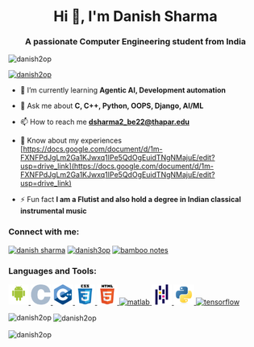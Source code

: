 <h1 align="center">Hi 👋, I'm Danish Sharma</h1>
<h3 align="center">A passionate Computer Engineering student from India</h3>

<p align="left"> <img src="https://komarev.com/ghpvc/?username=danish2op&label=Profile%20views&color=0e75b6&style=flat" alt="danish2op" /> </p>

<p align="left"> <a href="https://github.com/ryo-ma/github-profile-trophy"><img src="https://github-profile-trophy.vercel.app/?username=danish2op" alt="danish2op" /></a> </p>

- 🌱 I’m currently learning **Agentic AI, Development automation**

- 💬 Ask me about **C, C++, Python, OOPS, Django, AI/ML**

- 📫 How to reach me **dsharma2_be22@thapar.edu**

- 📄 Know about my experiences [https://docs.google.com/document/d/1m-FXNFPdJgLm2Ga1KJwxq1IPe5QdOgEuidTNgNMajuE/edit?usp=drive_link](https://docs.google.com/document/d/1m-FXNFPdJgLm2Ga1KJwxq1IPe5QdOgEuidTNgNMajuE/edit?usp=drive_link)

- ⚡ Fun fact **I am a Flutist and also hold a degree in Indian classical instrumental music**

<h3 align="left">Connect with me:</h3>
<p align="left">
<a href="https://linkedin.com/in/danish sharma" target="blank"><img align="center" src="https://raw.githubusercontent.com/rahuldkjain/github-profile-readme-generator/master/src/images/icons/Social/linked-in-alt.svg" alt="danish sharma" height="30" width="40" /></a>
<a href="https://instagram.com/danish3op" target="blank"><img align="center" src="https://raw.githubusercontent.com/rahuldkjain/github-profile-readme-generator/master/src/images/icons/Social/instagram.svg" alt="danish3op" height="30" width="40" /></a>
<a href="https://www.youtube.com/c/bamboo notes" target="blank"><img align="center" src="https://raw.githubusercontent.com/rahuldkjain/github-profile-readme-generator/master/src/images/icons/Social/youtube.svg" alt="bamboo notes" height="30" width="40" /></a>
</p>

<h3 align="left">Languages and Tools:</h3>
<p align="left"> <a href="https://developer.android.com" target="_blank" rel="noreferrer"> <img src="https://raw.githubusercontent.com/devicons/devicon/master/icons/android/android-original-wordmark.svg" alt="android" width="40" height="40"/> </a> <a href="https://www.cprogramming.com/" target="_blank" rel="noreferrer"> <img src="https://raw.githubusercontent.com/devicons/devicon/master/icons/c/c-original.svg" alt="c" width="40" height="40"/> </a> <a href="https://www.w3schools.com/cpp/" target="_blank" rel="noreferrer"> <img src="https://raw.githubusercontent.com/devicons/devicon/master/icons/cplusplus/cplusplus-original.svg" alt="cplusplus" width="40" height="40"/> </a> <a href="https://www.w3schools.com/css/" target="_blank" rel="noreferrer"> <img src="https://raw.githubusercontent.com/devicons/devicon/master/icons/css3/css3-original-wordmark.svg" alt="css3" width="40" height="40"/> </a> <a href="https://www.w3.org/html/" target="_blank" rel="noreferrer"> <img src="https://raw.githubusercontent.com/devicons/devicon/master/icons/html5/html5-original-wordmark.svg" alt="html5" width="40" height="40"/> </a> <a href="https://www.mathworks.com/" target="_blank" rel="noreferrer"> <img src="https://upload.wikimedia.org/wikipedia/commons/2/21/Matlab_Logo.png" alt="matlab" width="40" height="40"/> </a> <a href="https://pandas.pydata.org/" target="_blank" rel="noreferrer"> <img src="https://raw.githubusercontent.com/devicons/devicon/2ae2a900d2f041da66e950e4d48052658d850630/icons/pandas/pandas-original.svg" alt="pandas" width="40" height="40"/> </a> <a href="https://www.python.org" target="_blank" rel="noreferrer"> <img src="https://raw.githubusercontent.com/devicons/devicon/master/icons/python/python-original.svg" alt="python" width="40" height="40"/> </a> <a href="https://www.tensorflow.org" target="_blank" rel="noreferrer"> <img src="https://www.vectorlogo.zone/logos/tensorflow/tensorflow-icon.svg" alt="tensorflow" width="40" height="40"/> </a> </p>

<p><img align="left" src="https://github-readme-stats.vercel.app/api/top-langs?username=danish2op&show_icons=true&locale=en&layout=compact" alt="danish2op" /></p>

<p>&nbsp;<img align="center" src="https://github-readme-stats.vercel.app/api?username=danish2op&show_icons=true&locale=en" alt="danish2op" /></p>

<p><img align="center" src="https://github-readme-streak-stats.herokuapp.com/?user=danish2op&" alt="danish2op" /></p>
